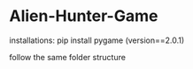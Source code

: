 # Alien-Hunter-Game

installations:
pip install pygame  (version==2.0.1)

follow the same folder structure
